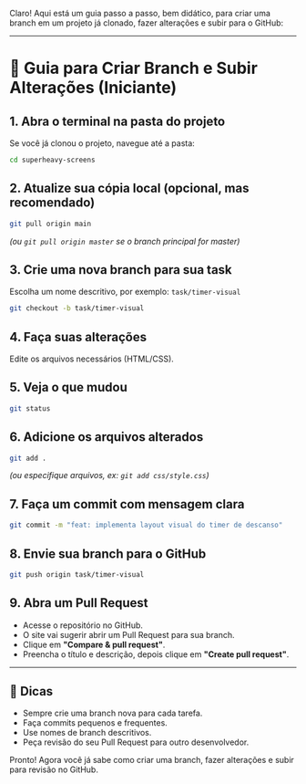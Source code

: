 Claro! Aqui está um guia passo a passo, bem didático, para criar uma branch em um projeto já clonado, fazer alterações e subir para o GitHub:

---

# 🚀 Guia para Criar Branch e Subir Alterações (Iniciante)

## 1. **Abra o terminal na pasta do projeto**
Se você já clonou o projeto, navegue até a pasta:
```bash
cd superheavy-screens
```

## 2. **Atualize sua cópia local (opcional, mas recomendado)**
```bash
git pull origin main
```
*(ou `git pull origin master` se o branch principal for master)*

## 3. **Crie uma nova branch para sua task**
Escolha um nome descritivo, por exemplo: `task/timer-visual`
```bash
git checkout -b task/timer-visual
```

## 4. **Faça suas alterações**
Edite os arquivos necessários (HTML/CSS).

## 5. **Veja o que mudou**
```bash
git status
```

## 6. **Adicione os arquivos alterados**
```bash
git add .
```
*(ou especifique arquivos, ex: `git add css/style.css`)*

## 7. **Faça um commit com mensagem clara**
```bash
git commit -m "feat: implementa layout visual do timer de descanso"
```

## 8. **Envie sua branch para o GitHub**
```bash
git push origin task/timer-visual
```

## 9. **Abra um Pull Request**
- Acesse o repositório no GitHub.
- O site vai sugerir abrir um Pull Request para sua branch.
- Clique em **"Compare & pull request"**.
- Preencha o título e descrição, depois clique em **"Create pull request"**.

---

## 📝 Dicas
- Sempre crie uma branch nova para cada tarefa.
- Faça commits pequenos e frequentes.
- Use nomes de branch descritivos.
- Peça revisão do seu Pull Request para outro desenvolvedor.

Pronto! Agora você já sabe como criar uma branch, fazer alterações e subir para revisão no GitHub.